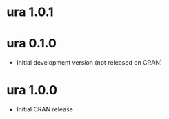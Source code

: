# ura 1.0.1

# ura 0.1.0

* Initial development version (not released on CRAN)

# ura 1.0.0

* Initial CRAN release
